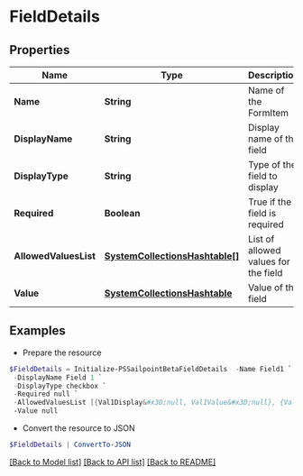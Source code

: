 # FieldDetails
## Properties

Name | Type | Description | Notes
------------ | ------------- | ------------- | -------------
**Name** | **String** | Name of the FormItem | [optional] 
**DisplayName** | **String** | Display name of the field | [optional] 
**DisplayType** | **String** | Type of the field to display | [optional] 
**Required** | **Boolean** | True if the field is required | [optional] 
**AllowedValuesList** | [**SystemCollectionsHashtable[]**](SystemCollectionsHashtable.md) | List of allowed values for the field | [optional] 
**Value** | [**SystemCollectionsHashtable**](.md) | Value of the field | [optional] 

## Examples

- Prepare the resource
```powershell
$FieldDetails = Initialize-PSSailpointBetaFieldDetails  -Name Field1 `
 -DisplayName Field 1 `
 -DisplayType checkbox `
 -Required null `
 -AllowedValuesList [{Val1Display&#x3D;null, Val1Value&#x3D;null}, {Val2Display&#x3D;null, Val2Value&#x3D;null}] `
 -Value null
```

- Convert the resource to JSON
```powershell
$FieldDetails | ConvertTo-JSON
```

[[Back to Model list]](../README.md#documentation-for-models) [[Back to API list]](../README.md#documentation-for-api-endpoints) [[Back to README]](../README.md)

